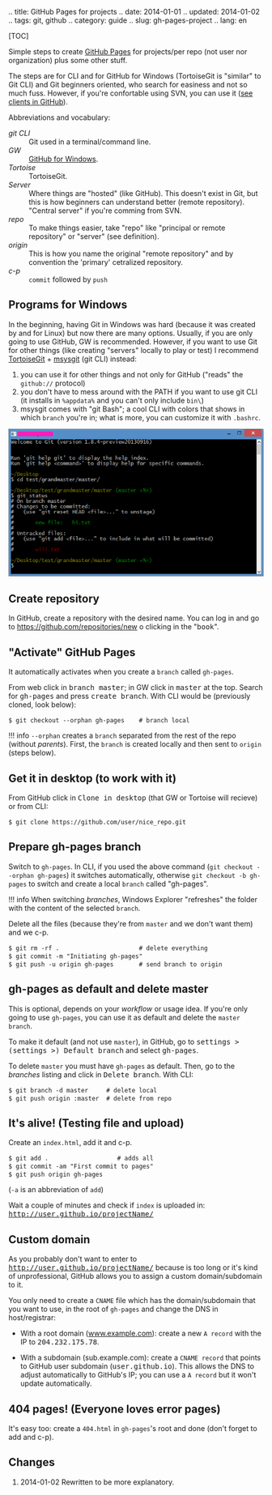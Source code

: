 .. title: GitHub Pages for projects
.. date: 2014-01-01
.. updated: 2014-01-02
.. tags: git, github
.. category: guide
.. slug: gh-pages-project
.. lang: en

[TOC]

Simple steps to create [GitHub Pages](http://pages.github.com/) for projects/per repo (not user nor organization) plus some other stuff.

The steps are for CLI and for GitHub for Windows (TortoiseGit is "similar" to Git CLI) and Git beginners oriented, who search for easiness and not so much fuss. However, if you're confortable using SVN, you can use it ([see clients in GitHub](https://help.github.com/articles/support-for-subversion-clients)).

Abbreviations and vocabulary:

<dl>
<dt><dfn>git CLI</dfn></dt>
<dd>Git used in a terminal/command line.</dd>

<dt><dfn>GW</dfn></dt>
<dd><a href="http://windows.github.com/">GitHub for Windows</a>.</dd>

<dt><dfn>Tortoise</dfn></dt>
<dd>TortoiseGit.</dd>

<dt><dfn>Server</dfn></dt>
<dd>Where things are "hosted" (like GitHub). This doesn't exist in Git, but this is how beginners can understand better (remote repository).</dd>
<dd>"Central server" if you're comming from SVN. </dd>

<dt><dfn>repo</dfn></dt>
<dd>To make things easier, take "repo" like "principal or remote repository" or "server" (see definition).</dd>

<dt><dfn>origin</dfn></dt>
<dd>This is how you name the original "remote repository" and by convention the 'primary' cetralized repository.</dd>

<dt><dfn>c-p</dfn></dt>
<dd><code>commit</code> followed by <code>push</code></dd>
</dl>


Programs for Windows
-----------------------

In the beginning, having Git in Windows was hard (because it was created by and for Linux) but now there are many options. Usually, if you are only going to use GitHub, GW is recommended. However, if you want to use Git for other things (like creating "servers" locally to play or test) I recommend [TortoiseGit](http://tortoisegit.org/) + [msysgit](http://msysgit.github.io/) (git CLI) instead:

1. you can use it for other things and not only for GitHub ("reads" the ``github://`` protocol)
2. you don't have to mess around with the PATH if you want to use git CLI (it installs in ``%appdata%`` and you can't only include ``bin\``)
3. msysgit comes with "git Bash"; a cool CLI with colors that shows in which ``branch`` you're in; what is more, you can customize it with ``.bashrc``.

![showing customized git Bash](/images/2014/git_bash.png)


Create repository
-----------------

In GitHub, create a repository with the desired name. You can log in and go to <https://github.com/repositories/new> o clicking in the "<kbd>book</kbd>".


"Activate" GitHub Pages
----------------------

It automatically activates when you create a ``branch`` called ``gh-pages``.

From web click in <kbd>branch master</kbd>; in GW click in <kbd>master</kbd> at the top. Search for <kbd>gh-pages</kbd> and press <kbd>create branch</kbd>. With CLI would be (previously cloned, look below):

	$ git checkout --orphan gh-pages    # branch local


!!! info
	``--orphan`` creates a ``branch`` separated from the rest of the repo (without *parents*). First, the ``branch`` is created locally and then sent to ``origin`` (steps below).


Get it in desktop (to work with it)
-----------------------------------

From GitHub click in <kbd>Clone in desktop</kbd> (that GW or Tortoise will recieve) or from CLI:

	$ git clone https://github.com/user/nice_repo.git


Prepare gh-pages branch
-------------------------

Switch to ``gh-pages``. In CLI, if you used the above command (``git checkout --orphan gh-pages``) it switches automatically, otherwise ``git checkout -b gh-pages`` to switch and create a local ``branch`` called "gh-pages".


!!! info
	When switching *branches*, Windows Explorer "refreshes" the folder with the content of the selected ``branch``.

Delete all the files (because they're from ``master`` and we don't want them) and we c-p.

	$ git rm -rf .                      # delete everything
	$ git commit -m "Initiating gh-pages"
	$ git push -u origin gh-pages       # send branch to origin


gh-pages as default and delete master
-----------------------------------------

This is optional, depends on your *workflow* or usage idea. If you're only going to use ``gh-pages``, you can use it as default and delete the ``master branch``.

To make it default (and not use ``master``), in GitHub, go to <kbd>settings \> (settings \>) Default branch</kbd> and select <kbd>gh-pages</kbd>.

To delete ``master`` you must have ``gh-pages`` as default. Then, go to the *branches* listing and click in <kbd>Delete branch</kbd>. With CLI:

	$ git branch -d master     # delete local
	$ git push origin :master  # delete from repo


It's alive! (Testing file and upload)
-----------------------------------------

Create an ``index.html``, add it and c-p.

	$ git add .                   # adds all
	$ git commit -am "First commit to pages"
	$ git push origin gh-pages

(``-a`` is an abbreviation of ``add``)

Wait a couple of minutes and check if ``index`` is uploaded in: <kbd>http://user.github.io/projectName/</kbd>


Custom domain
---------------

As you probably don't want to enter to <kbd>http://user.github.io/projectName/</kbd> because is too long or it's kind of unprofessional, GitHub allows you to assign a custom domain/subdomain to it.

You only need to create a ``CNAME`` file which has the domain/subdomain that you want to use, in the root of ``gh-pages`` and change the DNS in host/registrar:

* With a root domain (www.example.com): create a new ``A record`` with the IP to <kbd>204.232.175.78</kbd>.

* With a subdomain (sub.example.com): create a ``CNAME record`` that points to GitHub user subdomain (<kbd>user.github.io</kbd>). This allows the DNS to adjust automatically to GitHub's IP; you can use a ``A record`` but it won't update automatically.


404 pages! (Everyone loves error pages)
-----------------------------------------

It's easy too: create a ``404.html`` in ``gh-pages``'s root and done (don't forget to add and c-p).


<section id="changes">

<h2>Changes</h2>

<ol>
<li><time>2014-01-02</time> Rewritten to be more explanatory.</li>
</ol>

</section>